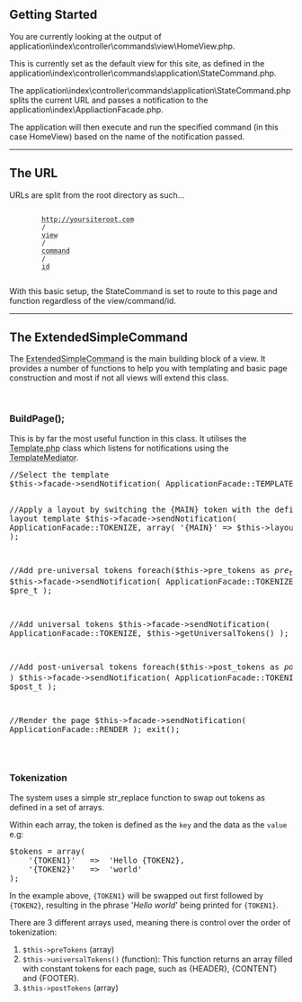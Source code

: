<h2>Getting Started</h2>
<p>You are currently looking at the output of application\index\controller\commands\view\HomeView.php.</p>
<p>This is currently set as the default view for this site, as defined in the application\index\controller\commands\application\StateCommand.php.</p>
<p>The application\index\controller\commands\application\StateCommand.php splits the current URL and passes a notification to the application\index\AppliactionFacade.php.</p>
<p>The application will then execute and run the specified command (in this case HomeView) based on the name of the notification passed.</p>

<hr>

<h2>The URL</h2>
<p>URLs are split from the root directory as such...</p>
<p>
    <code>
        <abbr title='The root of your site. If you are not running of the root of your site (a subfolder) then you may need to define this manually in the MySQL.php file.'>http://yoursiteroot.com</abbr>
        /
        <abbr title='This is main switch for views as defined in the StateCommand. This is accesible via the $this->view variable.'>view</abbr>
        /
        <abbr title='The $this->command variable can be used within a view to switch to different commans (e.g. get/edit/delete)'>command</abbr>
        /
        <abbr title='The ID is usually used to switch between different views/edits. Accessed using $this->id'>id</abbr>
    </code>
</p>
<p>With this basic setup, the StateCommand is set to route to this page and function regardless of the view/command/id.</p>
<hr>
<h2>The ExtendedSimpleCommand</h2>
<p>The <abbr title="application/common/controller/command/ExtendedSimpleCommand.php">ExtendedSimpleCommand</abbr> is the main building block of a view. It provides a number of functions to help you with templating and basic page construction and most if not all views will extend this class.</p>
<br>
<h3>BuildPage();</h3>
<p>This is by far the most useful function in this class. It utilises the <abbr title="application/common/view/Template.php">Template.php</abbr> class which listens for notifications using the <abbr title="application/common/view/TemplateMediator.php">TemplateMediator</abbr>.</p>
<pre>
//Select the template        
$this->facade->sendNotification( ApplicationFacade::TEMPLATE, $this->container );

//Apply a layout by switching the &#123;MAIN&#125; token with the defined layout template
$this->facade->sendNotification( ApplicationFacade::TOKENIZE, array( '&#123;MAIN&#125;' => $this->layout ) );

//Add pre-universal tokens
foreach($this->pre_tokens as $pre_t)
    if(is_array($pre_t)) 
        $this->facade->sendNotification( ApplicationFacade::TOKENIZE, $pre_t );

//Add universal tokens
$this->facade->sendNotification( ApplicationFacade::TOKENIZE, $this->getUniversalTokens() );

//Add post-universal tokens
foreach($this->post_tokens as $post_t)
    if( is_array($post_t) ) 
        $this->facade->sendNotification( ApplicationFacade::TOKENIZE, $post_t );

//Render the page
$this->facade->sendNotification( ApplicationFacade::RENDER );
exit();
</pre>
<br>
<h3>Tokenization</h3>
<p>The system uses a simple str_replace function to swap out tokens as defined in a set of arrays.</p>
<p>Within each array, the token is defined as the <code>key</code> and the data as the <code>value</code> e.g:</p>
<pre>
$tokens = array(
    '&#123;TOKEN1&#125;'   =>  'Hello &#123;TOKEN2&#125;,
    '&#123;TOKEN2&#125;'   =>  'world'
);
</pre>
<p>In the example above, <code>&#123;TOKEN1&#125;</code> will be swapped out first followed by <code>&#123;TOKEN2&#125;</code>, resulting in the phrase '<em>Hello world</em>' being printed for <code>&#123;TOKEN1&#125;</code>.</p>

<p>There are 3 different arrays used, meaning there is control over the order of tokenization:</p>
<ol>
    <li><code>$this->preTokens</code> (array)</li>
    <li><code>$this->universalTokens()</code> (function): This function returns an array filled with constant tokens for each page, such as &#123;HEADER&#125;, &#123;CONTENT&#125; and &#123;FOOTER&#125;.</li>
    <li><code>$this->postTokens</code> (array)</li>
</ol>
<br>
